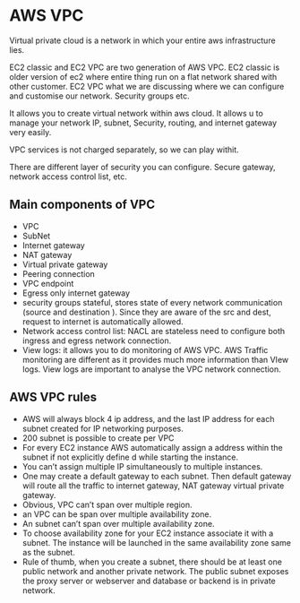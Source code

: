 # AWS VPC

Virtual private cloud is a network in which your entire aws infrastructure lies.

EC2 classic and EC2 VPC are two generation of AWS VPC. EC2 classic is older version of ec2 where entire thing run on a flat network shared with other customer. EC2 VPC what we are discussing where we can configure and customise our network. Security groups etc.

It allows you to create virtual network within aws cloud.  It allows u to manage your network IP, subnet, Security, routing, and internet gateway very easily.

VPC services is not charged separately, so we can play withit.

There are different layer of security you can configure. Secure gateway, network access control list, etc.

## Main components of VPC

- VPC
- SubNet
- Internet gateway
- NAT gateway
- Virtual private gateway
- Peering connection
- VPC endpoint
- Egress only internet gateway
- security groups stateful, stores state of every network communication (source and destination ). Since they are aware of the src and dest, request to internet is automatically allowed.
- Network access control list: NACL are stateless need to configure both ingress and egress network connection.
- View logs: it allows you to do monitoring of AWS VPC. AWS Traffic monitoring are different as it provides much more information than VIew logs. View logs are important to analyse the VPC network connection.

## AWS VPC rules

- AWS will always block 4 ip address, and the last IP address for each subnet created for IP networking purposes.
- 200 subnet is possible to create per VPC
- For every EC2 instance AWS automatically assign a address within the subnet if not explicitly define d while starting the instance.
- You can’t assign multiple IP simultaneously to multiple instances.
- One may create a default gateway to each subnet. Then default gateway will route all the traffic to internet gateway, NAT gateway virtual private gateway.
- Obvious, VPC can’t span over multiple region.
- an VPC can be span over multiple availability zone.
- An subnet can’t span over multiple availability zone.
- To choose availability zone for your EC2 instance associate it with a subnet. The instance will be launched in the same availability zone same as the subnet.
- Rule of thumb, when you create a subnet, there should be at least one public network and another private network. The public subnet exposes the proxy server or webserver and database or backend is in private network.
